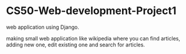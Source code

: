 # CS50-Web-development-Project1
web application using Django.

making small web application like wikipedia where you can find articles, adding new one, edit existing one and search for articles.
